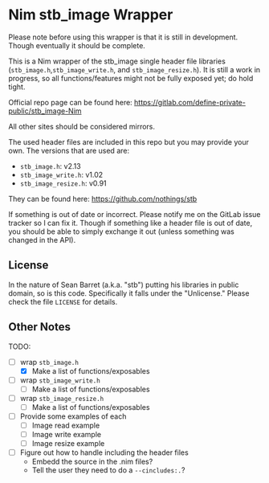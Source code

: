 Nim stb_image Wrapper
=====================

Please note before using this wrapper is that it is still in development.
Though eventually it should be complete.

This is a Nim wrapper of the stb_image single header file libraries
(`stb_image.h`,`stb_image_write.h`, and `stb_image_resize.h`).  It is still a
work in progress, so all functions/features might not be fully exposed yet; do
hold tight.

Official repo page can be found here:
https://gitlab.com/define-private-public/stb_image-Nim

All other sites should be considered mirrors.

The used header files are included in this repo but you may provide your own.
The versions that are used are:

 - `stb_image.h`: v2.13
 - `stb_image_write.h`: v1.02
 - `stb_image_resize.h`: v0.91

They can be found here: https://github.com/nothings/stb

If something is out of date or incorrect.  Please notify me on the GitLab issue
tracker so I can fix it.  Though if something like a header file is out of date,
you should be able to simply exchange it out (unless something was changed in
the API).



License
-------

In the nature of Sean Barret (a.k.a. "stb") putting his libraries in public
domain, so is this code.  Specifically it falls under the "Unlicense."  Please
check the file `LICENSE` for details.



Other Notes
-----------

TODO:
 - [ ] wrap `stb_image.h`
   - [x] Make a list of functions/exposables
 - [ ] wrap `stb_image_write.h`
   - [ ] Make a list of functions/exposables
 - [ ] wrap `stb_image_resize.h`
   - [ ] Make a list of functions/exposables
 - [ ] Provide some examples of each
   - [ ] Image read example
   - [ ] Image write example
   - [ ] Image resize example
 - [ ] Figure out how to handle including the header files
   - Embedd the source in the .nim files?
   - Tell the user they need to do a `--cincludes:.`?

